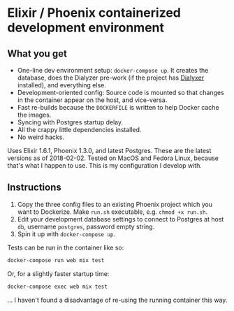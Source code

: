 # Elixir / Phoenix containerized development environment

## What you get

* One-line dev environment setup: `docker-compose up`. It creates the database, does the Dialyzer pre-work (if the project has [Dialyxer](https://github.com/jeremyjh/dialyxir) installed), and everything else.
* Development-oriented config: Source code is mounted so that changes in the container appear on the host, and vice-versa.
* Fast re-builds because the `DOCKERFILE` is written to help Docker cache the images.
* Syncing with Postgres startup delay.
* All the crappy little dependencies installed.
* No weird hacks.

Uses Elixir 1.6.1, Phoenix 1.3.0, and latest Postgres. These are the latest versions as of 2018-02-02. Tested on MacOS and Fedora Linux, because that's what I happen to use. This is my configuration I develop with.

## Instructions

1. Copy the three config files to an existing Phoenix project which you want to Dockerize. Make `run.sh` executable, e.g. `chmod +x run.sh`.
2. Edit your development database settings to connect to Postgres at host `db`, username `postgres`, password empty string.
3. Spin it up with `docker-compose up`.

Tests can be run in the container like so:

```bash
docker-compose run web mix test
```

Or, for a slightly faster startup time:

```bash
docker-compose exec web mix test
```

... I haven't found a disadvantage of re-using the running container this way.
